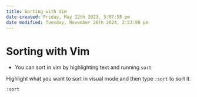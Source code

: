 ```yaml
---
title: Sorting with Vim
date created: Friday, May 12th 2023, 5:07:55 pm
date modified: Tuesday, November 26th 2024, 2:53:08 pm
---
```


# Sorting with Vim

- You can sort in vim by highlighting text and running `sort`

Highlight what you want to sort in visual mode and then type `:sort` to
sort it.

```sh
:sort
```

